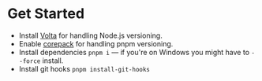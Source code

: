 # Get Started

- Install [Volta](https://docs.volta.sh/guide/getting-started) for handling
  Node.js versioning.
- Enable [corepack](https://nodejs.org/api/corepack.html) for handling pnpm
  versioning.
- Install dependencies `pnpm i` — if you're on Windows you might have to
  `--force` install.
- Install git hooks `pnpm install-git-hooks`
